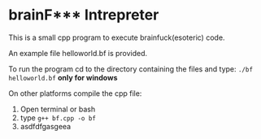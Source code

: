# brainF*** Intrepreter 
This is a small cpp program to execute brainfuck(esoteric) code.

An example file helloworld.bf is provided.

To run the program cd to the directory containing the files and type:
    ```./bf helloworld.bf``` **only for windows**

On other platforms compile the cpp file:
1. Open terminal or bash
2. type ```g++ bf.cpp -o bf```
3. asdfdfgasgeea
